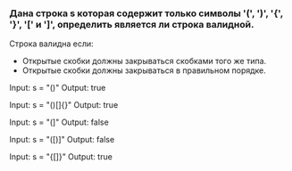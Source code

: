 ### Дана строка s которая содержит только символы '(', ')', '{', '}', '[' и ']', определить является ли строка валидной.

Строка валидна если:
- Открытые скобки должны закрываться скобками того же типа.
- Открытые скобки должны закрываться в правильном порядке.

Input: s = "()"
Output: true

Input: s = "()[]{}"
Output: true

Input: s = "(]"
Output: false

Input: s = "([)]"
Output: false

Input: s = "{[]}"
Output: true